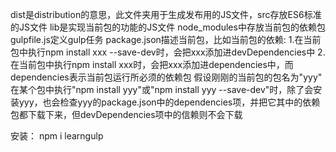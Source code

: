 dist是distribution的意思，此文件夹用于生成发布用的JS文件，src存放ES6标准的JS文件
lib是实现当前包的功能的JS文件
node_modules中存放当前包的依赖包
gulpfile.js定义gulp任务
package.json描述当前包，比如当前包的依赖:
1.在当前包中执行npm install xxx --save-dev时，会把xxx添加进devDependencies中
2.在当前包中执行npm install xxx时，会把xxx添加进dependencies中，而dependencies表示当前包运行所必须的依赖包
假设刚刚的当前包的包名为"yyy"
在某个包中执行"npm install yyy"或"npm install yyy --save-dev"时，除了会安装yyy，也会检查yyy的package.json中的dependencies项，并把它其中的依赖包都下载下来，但devDependencies项中的信赖则不会下载



安装：
npm i learngulp



